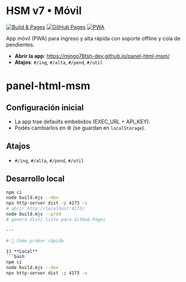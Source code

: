 # HSM v7 • Móvil

[![Build & Pages](https://github.com/mingo76tsh-dev/panel-html-msm/actions/workflows/pages.yml/badge.svg)](../../actions/workflows/pages.yml)
[![GitHub Pages](https://img.shields.io/badge/Pages-Online-2ea44f?logo=github)](https://mingo76tsh-dev.github.io/panel-html-msm/)
[![PWA](https://img.shields.io/badge/PWA-Ready-5a0fc8?logo=pwa)](#)

App móvil (PWA) para ingreso y alta rápida con soporte offline y cola de pendientes.

- **Abrir la app**: https://mingo76tsh-dev.github.io/panel-html-msm/
- **Atajos**: `#/ing`, `#/alta`, `#/pend`, `#/util`

# panel-html-msm

## Configuración inicial
- La app trae defaults embebidos (EXEC_URL + API_KEY).
- Podés cambiarlos en ⚙️ (se guardan en `localStorage`).

## Atajos
- `#/ing`, `#/alta`, `#/pend`, `#/util`

## Desarrollo local
```bash
npm ci
node build.mjs --dev
npx http-server dist -p 4173 -s
# abrir http://localhost:4173/
node build.mjs --prod
# genera dist/ listo para GitHub Pages

---

# 🧪 Cómo probar rápido

1) **Local**  
```bash
npm ci
node build.mjs --dev
npx http-server dist -p 4173 -s
